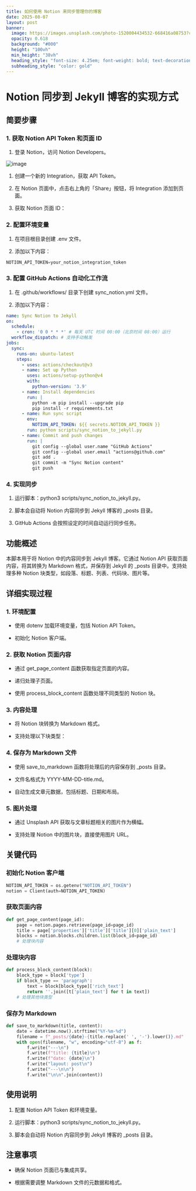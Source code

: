 ```yaml
---
title: 如何使用 Notion 来同步管理你的博客
date: 2025-08-07
layout: post
banner:
  image: https://images.unsplash.com/photo-1520004434532-668416a08753?crop=entropy&cs=tinysrgb&fit=max&fm=jpg&ixid=M3w2OTIwMzJ8MHwxfHJhbmRvbXx8fHx8fHx8fDE3NTQ2MDU0MzR8&ixlib=rb-4.1.0&q=80&w=1080
  opacity: 0.618
  background: "#000"
  height: "100vh"
  min_height: "38vh"
  heading_style: "font-size: 4.25em; font-weight: bold; text-decoration: underline"
  subheading_style: "color: gold"
---
```


# Notion 同步到 Jekyll 博客的实现方式

## 简要步骤

### 1. 获取 Notion API Token 和页面 ID

1. 登录 Notion，访问 Notion Developers。

![image](https://prod-files-secure.s3.us-west-2.amazonaws.com/a7a0cc5a-89b9-4cda-8686-1fba0ca52f40/d19c1afe-dea5-4312-9333-786b0ba83054/image.png?X-Amz-Algorithm=AWS4-HMAC-SHA256&X-Amz-Content-Sha256=UNSIGNED-PAYLOAD&X-Amz-Credential=ASIAZI2LB4665ATUW35T%2F20250807%2Fus-west-2%2Fs3%2Faws4_request&X-Amz-Date=20250807T222354Z&X-Amz-Expires=3600&X-Amz-Security-Token=IQoJb3JpZ2luX2VjEF4aCXVzLXdlc3QtMiJGMEQCICtRPCJ0BwJoBMZUPUiTO4rS6b3oNBqi2uof3WrN6478AiBgY%2BGz5jqe4I5giZjpMbwdZEK3Xs4RAnL3z%2FnlK7%2F3XSqIBAiX%2F%2F%2F%2F%2F%2F%2F%2F%2F%2F8BEAAaDDYzNzQyMzE4MzgwNSIMQ5MPuuyW5GcAyRq3KtwD8GGt3p%2B17GrmJdiZCE%2FTgU%2FNoFwElNWIsldVSX8MA%2FlBwjjha2QHlHExmoHl1eRzymRp1LEc54N9%2Bn%2Fa7wwLZPHGIeBX%2BTruE2qjspXJhWChQ4xULcExwdZE9Pm%2B4p6rvmkUzeBI6GC4HENjYS%2F7dNB%2FgtnPtNzZkLtQ6IS4CM868eYar9%2F5EjYU3TBk5iTurVM1pwdOkOhP3qJQeBWCrNHpV3TJlYeD4p3cs8%2B4OdLCk1rPPqPWdfd2qZJx79FfzZ9%2FQkoqP%2BIUOB%2Bd2na%2FN%2BNBzcMlw7rVL%2BAXZn9QXa96%2BSUNJlbNp8WzilWhNFJVHmBjKlGOSQQlZtZ6s5NI6iTVQdnhCgvu7z3waanbiYMupSg9%2Bgvi7Bpuqjj2pmIhqBcNs7UDJ9QmoPZw%2FBaLRoZ%2FicyNMJrTbVwnup69XA7beBH4BFDGvuP6FRk5RgCve3%2F%2FtJHRtJ5FcuCgaHLOSFHO7e63SCe2c6Hkc6DJPoPKy%2B3NeKZKehgE4BzjeFOIe4aeSdxKBTEjS%2FVhycgA099f6SDFGigH%2BuiM2hQvz6nSP0vG0nyQGB03HmrNba0XrFJuGPNsDm%2FSBD1dYMKYwATQw1lsRI%2F8PAGThbbyi5IpPxRckLBJ5%2FR2tT4w37rUxAY6pgEjuhtetEsabWgPcNQYQr65hgZ4cNEcvWYrkmmnMylUi76jU9SlxLze5SwaikzSUA9PDLccEva0cOfGDc3BIuyPXpkucPcCTMHnFEHLsKXN%2FeOu0HGjI0A2XJy4pdy925vUjH6MSDRHAXQDDqtFLS67dbvJplYdKx2xQxq9z%2BycyOUin%2FPzn%2FnLLsjB4624uzk%2BvRIeEdDrvqBk7Sbsno8n4rhPnQbp&X-Amz-Signature=f4434dd4ca5a1388e2946f1fb2bbe976e6783358c6a7a32fb042e1388069d171&X-Amz-SignedHeaders=host&x-amz-checksum-mode=ENABLED&x-id=GetObject)

1. 创建一个新的 Integration，获取 API Token。

1. 在 Notion 页面中，点击右上角的「Share」按钮，将 Integration 添加到页面。

1. 获取 Notion 页面 ID：


### 2. 配置环境变量

1. 在项目根目录创建 .env 文件。

1. 添加以下内容：

```javascript
NOTION_API_TOKEN=your_notion_integration_token
```

### 3. 配置 GitHub Actions 自动化工作流

1. 在 .github/workflows/ 目录下创建 sync_notion.yml 文件。

1. 添加以下内容：

```yaml
name: Sync Notion to Jekyll
on:
  schedule:
    - cron: '0 0 * * *' # 每天 UTC 时间 00:00（北京时间 08:00）运行
  workflow_dispatch: # 支持手动触发
jobs:
  sync:
    runs-on: ubuntu-latest
    steps:
      - uses: actions/checkout@v3
      - name: Set up Python
        uses: actions/setup-python@v4
        with:
          python-version: '3.9'
      - name: Install dependencies
        run: |
          python -m pip install --upgrade pip
          pip install -r requirements.txt
      - name: Run sync script
        env:
          NOTION_API_TOKEN: ${{ secrets.NOTION_API_TOKEN }}
        run: python scripts/sync_notion_to_jekyll.py
      - name: Commit and push changes
        run: |
          git config --global user.name "GitHub Actions"
          git config --global user.email "actions@github.com"
          git add .
          git commit -m "Sync Notion content"
          git push
```

### 4. 实现同步

1. 运行脚本：python3 scripts/sync_notion_to_jekyll.py。

1. 脚本会自动将 Notion 内容同步到 Jekyll 博客的 _posts 目录。

1. GitHub Actions 会按照设定的时间自动运行同步任务。

## 功能概述

本脚本用于将 Notion 中的内容同步到 Jekyll 博客。它通过 Notion API 获取页面内容，将其转换为 Markdown 格式，并保存到 Jekyll 的 _posts 目录中。支持处理多种 Notion 块类型，如段落、标题、列表、代码块、图片等。

## 详细实现过程

### 1. 环境配置

- 使用 dotenv 加载环境变量，包括 Notion API Token。

- 初始化 Notion 客户端。

### 2. 获取 Notion 页面内容

- 通过 get_page_content 函数获取指定页面的内容。

- 递归处理子页面。

- 使用 process_block_content 函数处理不同类型的 Notion 块。

### 3. 内容处理

- 将 Notion 块转换为 Markdown 格式。

- 支持处理以下块类型：


### 4. 保存为 Markdown 文件

- 使用 save_to_markdown 函数将处理后的内容保存到 _posts 目录。

- 文件名格式为 YYYY-MM-DD-title.md。

- 自动生成文章元数据，包括标题、日期和布局。

### 5. 图片处理

- 通过 Unsplash API 获取与文章标题相关的图片作为横幅。

- 支持处理 Notion 中的图片块，直接使用图片 URL。

## 关键代码

### 初始化 Notion 客户端

```python
NOTION_API_TOKEN = os.getenv("NOTION_API_TOKEN")
notion = Client(auth=NOTION_API_TOKEN)
```

### 获取页面内容

```python
def get_page_content(page_id):
    page = notion.pages.retrieve(page_id=page_id)
    title = page['properties']['title']['title'][0]['plain_text']
    blocks = notion.blocks.children.list(block_id=page_id)
    # 处理块内容
```

### 处理块内容

```python
def process_block_content(block):
    block_type = block['type']
    if block_type == 'paragraph':
        text = block[block_type]['rich_text']
        return ''.join([t['plain_text'] for t in text])
    # 处理其他块类型
```

### 保存为 Markdown

```python
def save_to_markdown(title, content):
    date = datetime.now().strftime("%Y-%m-%d")
    filename = f"_posts/{date}-{title.replace(' ', '-').lower()}.md"
    with open(filename, "w", encoding="utf-8") as f:
        f.write("---\n")
        f.write(f"title: {title}\n")
        f.write(f"date: {date}\n")
        f.write("layout: post\n")
        f.write("---\n\n")
        f.write("\n\n".join(content))
```

## 使用说明

1. 配置 Notion API Token 和环境变量。

1. 运行脚本：python3 scripts/sync_notion_to_jekyll.py。

1. 脚本会自动将 Notion 内容同步到 Jekyll 博客的 _posts 目录。

## 注意事项

- 确保 Notion 页面已与集成共享。

- 根据需要调整 Markdown 文件的元数据和格式。